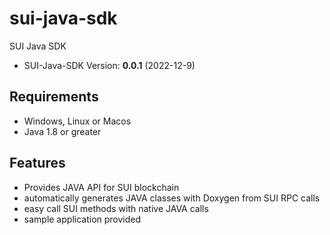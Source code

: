 # sui-java-sdk
SUI Java SDK

- SUI-Java-SDK Version: **0.0.1** (2022-12-9)

## Requirements
 * Windows, Linux or Macos 
 * Java 1.8 or greater
 

 ## Features
 * Provides JAVA API for SUI blockchain
 * automatically generates JAVA classes with Doxygen from SUI RPC calls
 * easy call SUI methods with native JAVA calls
 * sample application provided

 



